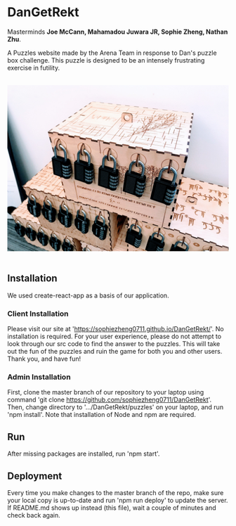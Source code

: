 # DanGetRekt #
Masterminds <b>Joe McCann, Mahamadou Juwara JR, Sophie Zheng, Nathan Zhu</b>.

A Puzzles website made by the Arena Team in response to Dan's puzzle box challenge.  This puzzle is designed to be an intensely frustrating exercise in futility.

<br>
<img src="photos/puzzle.jpg" alt="Dan made this monstrosity"/>
<br>
<br>

## Installation ##
We used create-react-app as a basis of our application.
### Client Installation ###
Please visit our site at 'https://sophiezheng0711.github.io/DanGetRekt/'. No installation is required. For your user experience, please do not attempt to look through our src code to find the answer to the puzzles. This will take out the fun of the puzzles and ruin the game for both you and other users. Thank you, and have fun!
### Admin Installation ###
First, clone the master branch of our repository to your laptop using command 'git clone https://github.com/sophiezheng0711/DanGetRekt'.
Then, change directory to '.../DanGetRekt/puzzles' on your laptop, and run 'npm install'. Note that installation of Node and npm are required.

## Run ##
After missing packages are installed, run 'npm start'.

## Deployment ##
Every time you make changes to the master branch of the repo, make sure your local copy is up-to-date and run 'npm run deploy' to update the server. If README.md shows up instead (this file), wait a couple of minutes and check back again.
